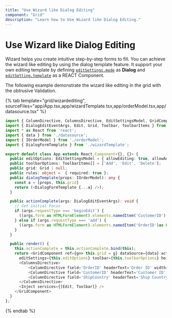 ```yaml
---
title: "Use Wizard like Dialog Editing"
component: "Grid"
description: "Learn how to Use Wizard like Dialog Editing."
---
```


# Use Wizard like Dialog Editing

Wizard helps you create intuitive step-by-step forms to fill. You can achieve the wizard like editing by using the dialog template feature. It support your own editing template by defining [`editSettings.mode`](../../api/grid/editSettings/#mode) as **Dialog** and [`editSetting.template`](../../api/grid/editSettings/#template) as a REACT Component.

The following example demonstrate the wizard like editing in the grid with the obtrusive Validation.

{% tab template="grid/wizardediting", sourceFiles="app/App.tsx,app/wizardTemplate.tsx,app/orderModel.tsx,app/datasource.tsx" %}

```typescript
import { ColumnDirective, ColumnsDirective, EditSettingsModel, GridComponent, Inject } from '@syncfusion/ej2-react-grids';
import { DialogEditEventArgs, Edit, Grid, Toolbar, ToolbarItems } from '@syncfusion/ej2-react-grids';
import * as React from 'react';
import { data } from './datasource';
import { IOrderModel } from './orderModel';
import { DialogFormTemplate } from './wizardTemplate';

export default class App extends React.Component<{}, {}> {
  public editOptions: EditSettingsModel = { allowEditing: true, allowAdding: true, allowDeleting: true, mode: 'Dialog', template: this.dialogTemplate.bind(this) };
  public toolbarOptions: ToolbarItems[] = ['Add', 'Edit', 'Delete'];
  public grid: Grid | null;
  public rules: object =  { required: true };
  public dialogTemplate(props: IOrderModel): any {
    const a = [props, this.grid]
    return (<DialogFormTemplate {...a} />);
  }

  public actionComplete(args: DialogEditEventArgs): void {
    // Set initial Focus
    if (args.requestType === 'beginEdit') {
      ((args.form as HTMLFormElement).elements.namedItem('CustomerID') as HTMLInputElement).focus();
    } else if (args.requestType === 'add') {
      ((args.form as HTMLFormElement).elements.namedItem('OrderID')as HTMLInputElement).focus();
    }
  }

  public render() {
    this.actionComplete = this.actionComplete.bind(this);
    return <GridComponent ref={g=> this.grid = g} dataSource={data} actionComplete ={this.actionComplete}
      editSettings={this.editOptions} toolbar={this.toolbarOptions} height={265}>
      <ColumnsDirective>
          <ColumnDirective field='OrderID' headerText='Order ID' width='100' textAlign="Right" isPrimaryKey={true} validationRules= {this.rules}/>
          <ColumnDirective field='CustomerID' headerText='Customer ID' width='120' validationRules= {this.rules}/>
          <ColumnDirective field='ShipCountry' headerText='Ship Country' width='150'/>
      </ColumnsDirective>
      <Inject services={[Edit, Toolbar]} />
    </GridComponent>
  }
};
```

{% endtab %}
